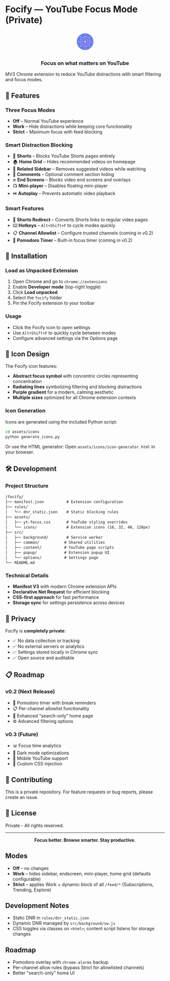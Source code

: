 # Focify — YouTube Focus Mode (Private)

<div align="center">
  <img src="assets/icons/icon128.png" alt="Focify Icon" width="64" height="64">
  <h3>Focus on what matters on YouTube</h3>
</div>

MV3 Chrome extension to reduce YouTube distractions with smart filtering and focus modes.

## 🎯 Features

### **Three Focus Modes**
- **Off** – Normal YouTube experience
- **Work** – Hide distractions while keeping core functionality
- **Strict** – Maximum focus with feed blocking

### **Smart Distraction Blocking**
- 🚫 **Shorts** – Blocks YouTube Shorts pages entirely
- 🏠 **Home Grid** – Hides recommended videos on homepage
- 👥 **Related Sidebar** – Removes suggested videos while watching
- 💬 **Comments** – Optional comment section hiding
- 🔚 **End Screens** – Blocks video end screens and overlays
- 📺 **Mini-player** – Disables floating mini-player
- ⏯️ **Autoplay** – Prevents automatic video playback

### **Smart Features**
- 🔄 **Shorts Redirect** – Converts Shorts links to regular video pages
- ⌨️ **Hotkeys** – `Alt+Shift+F` to cycle modes quickly
- 📋 **Channel Allowlist** – Configure trusted channels (coming in v0.2)
- 🍅 **Pomodoro Timer** – Built-in focus timer (coming in v0.2)

## 🚀 Installation

### Load as Unpacked Extension
1. Open Chrome and go to `chrome://extensions`
2. Enable **Developer mode** (top-right toggle)
3. Click **Load unpacked**
4. Select the `focify` folder
5. Pin the Focify extension to your toolbar

### Usage
- Click the Focify icon to open settings
- Use `Alt+Shift+F` to quickly cycle between modes
- Configure advanced settings via the Options page

## 🎨 Icon Design

The Focify icon features:
- **Abstract focus symbol** with concentric circles representing concentration
- **Radiating lines** symbolizing filtering and blocking distractions  
- **Purple gradient** for a modern, calming aesthetic
- **Multiple sizes** optimized for all Chrome extension contexts

### Icon Generation
Icons are generated using the included Python script:
```bash
cd assets/icons
python generate_icons.py
```

Or use the HTML generator: Open `assets/icons/icon-generator.html` in your browser.

## 🛠️ Development

### Project Structure
```
/focify/
├── manifest.json          # Extension configuration
├── rules/
│   └── dnr_static.json    # Static blocking rules
├── assets/
│   ├── yt-focus.css       # YouTube styling overrides
│   └── icons/             # Extension icons (16, 32, 48, 128px)
├── src/
│   ├── background/        # Service worker
│   ├── common/           # Shared utilities
│   ├── content/          # YouTube page scripts
│   ├── popup/            # Extension popup UI
│   └── options/          # Settings page
└── README.md
```

### Technical Details
- **Manifest V3** with modern Chrome extension APIs
- **Declarative Net Request** for efficient blocking
- **CSS-first approach** for fast performance
- **Storage sync** for settings persistence across devices

## 🔐 Privacy

Focify is **completely private**:
- ✅ No data collection or tracking
- ✅ No external servers or analytics
- ✅ Settings stored locally in Chrome sync
- ✅ Open source and auditable

## 📋 Roadmap

### v0.2 (Next Release)
- 🍅 Pomodoro timer with break reminders
- 📋 Per-channel allowlist functionality
- 🎨 Enhanced "search-only" home page
- ⚙️ Advanced filtering options

### v0.3 (Future)
- 📊 Focus time analytics
- 🌙 Dark mode optimizations
- 📱 Mobile YouTube support
- 🔧 Custom CSS injection

## 🤝 Contributing

This is a private repository. For feature requests or bug reports, please create an issue.

## 📄 License

Private - All rights reserved.

---

<div align="center">
  <strong>Focus better. Browse smarter. Stay productive.</strong>
</div>

## Modes
- **Off** – no changes
- **Work** – hides sidebar, endscreen, mini-player, home grid (defaults configurable)
- **Strict** – applies Work + dynamic block of all `/feed/*` (Subscriptions, Trending, Explore)

## Development Notes
- Static DNR in `rules/dnr_static.json`
- Dynamic DNR managed by `src/background/sw.js`
- CSS toggles via classes on `<html>`; content script listens for storage changes

## Roadmap
- Pomodoro overlay with `chrome.alarms` backup
- Per-channel allow rules (bypass Strict for allowlisted channels)
- Better "search-only" home UI
